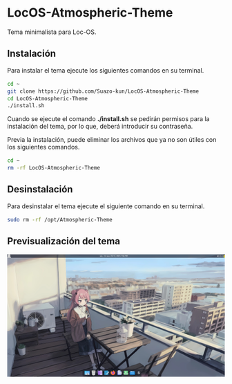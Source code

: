 # LocOS-Atmospheric-Theme
Tema minimalista para Loc-OS.

## Instalación
Para instalar el tema ejecute los siguientes comandos en su terminal.
```bash
cd ~
git clone https://github.com/Suazo-kun/LocOS-Atmospheric-Theme
cd LocOS-Atmospheric-Theme
./install.sh
```

Cuando se ejecute el comando **./install.sh** se pedirán permisos para la instalación del tema, por lo que, deberá introducir su contraseña.

Previa la instalación, puede eliminar los archivos que ya no son útiles con los siguientes comandos.
```bash
cd ~
rm -rf LocOS-Atmospheric-Theme
```

## Desinstalación
Para desinstalar el tema ejecute el siguiente comando en su terminal.
```bash
sudo rm -rf /opt/Atmospheric-Theme
```

## Previsualización del tema
![preview](preview.png)
